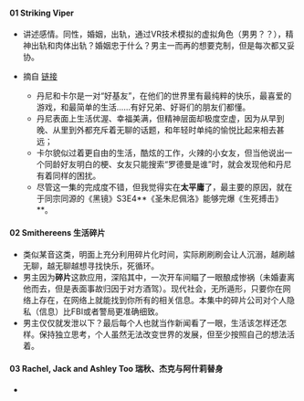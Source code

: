 #### 01 Striking Viper

- 讲述感情。同性，婚姻，出轨，通过VR技术模拟的虚拟角色（男男？？），精神出轨和肉体出轨？婚姻忠于什么？男主一而再的想要克制，但是每次都又妥协。

- 摘自 [链接](https://www.zhihu.com/question/327921512)
  - 丹尼和卡尔是一对“好基友”，在他们的世界里有最纯粹的快乐，最喜爱的游戏，和最简单的生活……有好兄弟、好哥们的朋友们都懂。
  - 丹尼表面上生活优渥、幸福美满，但精神层面却极度空虚，因为从早到晚、从里到外都充斥着无聊的话题，和年轻时单纯的愉悦比起来相去甚远；
  - 卡尔貌似过着更自由的生活，酷炫的工作，火辣的小女友，但当他说出一个同龄好友明白的梗、女友只能搜索“罗德曼是谁”时，就会发现他和丹尼有着同样的困扰。
  - 尽管这一集的完成度不错，但我觉得实在**太平庸**了，最主要的原因，就在于同宗同源的《黑镜》S3E4**《圣朱尼佩洛》能够完爆《生死搏击》**。

#### 02 Smithereens 生活碎片

- 类似某音这类，明面上充分利用碎片化时间，实际刷刷刷会让人沉溺，越刷越无聊，越无聊越想寻找快乐，死循环。
- 男主因为**碎片**这款应用，深陷其中，一次开车间瞄了一眼酿成惨祸（未婚妻离他而去，但是表面事故归因于对方酒驾）。现代社会，无所遁形，只要你在网络上存在，在网络上就能找到你所有的相关信息。本集中的碎片公司对个人隐私（信息）比FBI或者警局更准确细致。
- 男主仅仅就发泄以下？最后每个人也就当作新闻看了一眼，生活该怎样还怎样。保持独立思考，个人虽然无法改变世界的发展，但至少按照自己的想法活着。

#### 03 Rachel, Jack and Ashley Too 瑞秋、杰克与阿什莉替身

- 